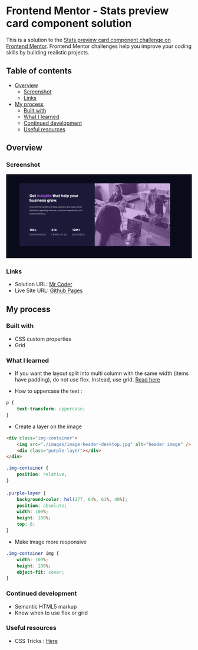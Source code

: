 # Frontend Mentor - Stats preview card component solution

This is a solution to the [Stats preview card component challenge on Frontend Mentor](https://www.frontendmentor.io/challenges/stats-preview-card-component-8JqbgoU62). Frontend Mentor challenges help you improve your coding skills by building realistic projects.

## Table of contents

-   [Overview](#overview)
    -   [Screenshot](#screenshot)
    -   [Links](#links)
-   [My process](#my-process)
    -   [Built with](#built-with)
    -   [What I learned](#what-i-learned)
    -   [Continued development](#continued-development)
    -   [Useful resources](#useful-resources)

## Overview

### Screenshot

![](./screenshot.png)

### Links

-   Solution URL: [Mr Coder](https://www.youtube.com/watch?v=dhBR6-Jjql4)
-   Live Site URL: [Github Pages](https://tlbtrung-222.github.io/stats-preview-card-component/)

## My process

### Built with

-   CSS custom properties
-   Grid

### What I learned

-   If you want the layout split into multi column with the same width (items have padding), do not use flex. Instead, use grid. [Read here](https://css-tricks.com/equal-columns-with-flexbox-its-more-complicated-than-you-might-think/)

-   How to uppercase the text :

```css
p {
    text-transform: uppercase;
}
```

-   Create a layer on the image

```html
<div class="img-container">
    <img src="./images/image-header-desktop.jpg" alt="header image" />
    <div class="purple-layer"></div>
</div>
```

```css
.img-container {
    position: relative;
}

.purple-layer {
    background-color: hsl(277, 64%, 61%, 40%);
    position: absolute;
    width: 100%;
    height: 100%;
    top: 0;
}
```
-   Make image more responsive
```css
.img-container img {
    width: 100%;
    height: 100%;
    object-fit: cover;
}
```

### Continued development

-   Semantic HTML5 markup
-   Know when to use flex or grid

### Useful resources
-   CSS Tricks : [Here](https://css-tricks.com/equal-columns-with-flexbox-its-more-complicated-than-you-might-think/)